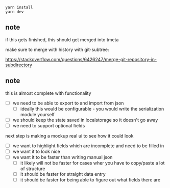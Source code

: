 ```
yarn install
yarn dev
```

## note

if this gets finished, this should get merged into tmeta

make sure to merge with history with git-subtree:

https://stackoverflow.com/questions/6426247/merge-git-repository-in-subdirectory

## note

this is almost complete with functionality

- [ ] we need to be able to export to and import from json
  - [ ] ideally this would be configurable - you would write the serialization module yourself
- [ ] we should keep the state saved in localstorage so it doesn't go away
- [ ] we need to support optional fields

next step is making a mockup real ui to see how it could look

- [ ] we want to highlight fields which are incomplete and need to be filled in
- [ ] we want it to look nice
- [ ] we want it to be faster than writing manual json
  - [ ] it likely will not be faster for cases wher you have to copy/paste
        a lot of structure
  - [ ] it should be faster for straight data entry
  - [ ] it should be faster for being able to figure out what fields there are